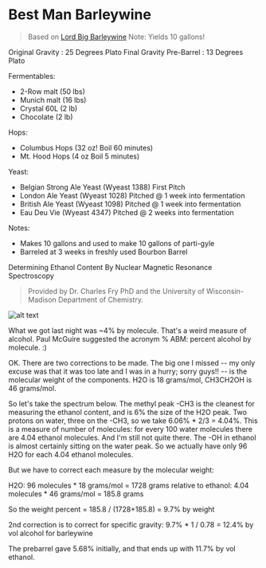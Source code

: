 Best Man Barleywine
===

> Based on [Lord Big Barleywine](http://byo.com/stories/issue/item/224-big-bad-barleywine)
> Note: Yields 10 gallons!

Original Gravity : 25 Degrees Plato
Final Gravity Pre-Barrel : 13 Degrees Plato

Fermentables:

* 2-Row malt (50 lbs)
* Munich malt (16 lbs)
* Crystal 60L (2 lb)
* Chocolate (2 lb)

Hops:

* Columbus Hops (32 oz! Boil 60 minutes)
* Mt. Hood Hops (4 oz Boil 5 minutes)

Yeast:

* Belgian Strong Ale Yeast (Wyeast 1388) First Pitch
* London Ale Yeast (Wyeast 1028) Pitched @ 1 week into fermentation
* British Ale Yeast (Wyeast 1098) Pitched @ 1 week into fermentation
* Eau Deu Vie (Wyeast 4347) Pitched @ 2 weeks into fermentation

Notes:

* Makes 10 gallons and used to make 10 gallons of parti-gyle
* Barreled at 3 weeks in freshly used Bourbon Barrel
 
Determining Ethanol Content By Nuclear Magnetic Resonance Spectroscopy

> Provided by Dr. Charles Fry PhD and the University of Wisconsin-Madison Department of Chemistry.

![alt text](http://i.imgur.com/of2Hj2d.png "NMR Bestman Barleywine")

What we got last night was ~4% by molecule.  That's a weird measure of alcohol.  Paul McGuire suggested the acronym % ABM:  percent alcohol by molecule.  :)

OK.  There are two corrections to be made.  The big one I missed -- my only excuse was that it was too late and I was in a hurry; sorry guys!! -- is the molecular weight of the components.  H2O is 18 grams/mol,  CH3CH2OH is 46 grams/mol.  

So let's take the spectrum below.  The methyl peak -CH3 is the cleanest for measuring the ethanol content, and is 6% the size of the H2O peak.  Two protons on water, three on the -CH3, so we take 6.06% * 2/3 = 4.04%.  This is a measure of number of molecules:  for every 100 water molecules there are 4.04 ethanol molecules.  And I'm still not quite there.  The -OH in ethanol is almost certainly sitting on the water peak.  So we actually have only 96 H2O for each 4.04 ethanol molecules.

But we have to correct each measure by the molecular weight:

H2O:  96 molecules * 18 grams/mol = 1728 grams   relative to    ethanol: 4.04 molecules * 46 grams/mol = 185.8 grams            

So the weight percent =  185.8 / (1728+185.8) = 9.7% by weight

2nd correction is to correct for specific gravity:   9.7% * 1 / 0.78 = 12.4% by vol alcohol for barleywine

The prebarrel gave 5.68% initially, and that ends up with 11.7% by vol ethanol.


